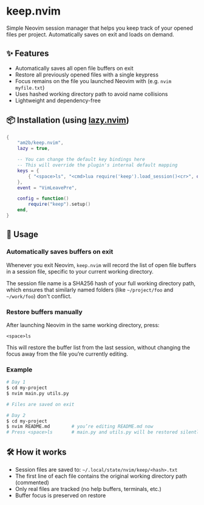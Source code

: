 # keep.nvim

Simple Neovim session manager that helps you keep track of your opened files per project. Automatically saves on exit and loads on demand.

## ✨ Features

- Automatically saves all open file buffers on exit
- Restore all previously opened files with a single keypress
- Focus remains on the file you launched Neovim with (e.g. `nvim myfile.txt`)
- Uses hashed working directory path to avoid name collisions
- Lightweight and dependency-free

## 📦 Installation (using [lazy.nvim](https://github.com/folke/lazy.nvim))

```lua
{
    "am2b/keep.nvim",
    lazy = true,

    -- You can change the default key bindings here
    -- This will override the plugin's internal default mapping
    keys = {
        { "<space>ls", "<cmd>lua require('keep').load_session()<cr>", desc = "Restore session" }
    },
    event = "VimLeavePre",

    config = function()
        require("keep").setup()
    end,
}
```

## 🚀 Usage

### Automatically saves buffers on exit

Whenever you exit Neovim, `keep.nvim` will record the list of open file buffers in a session file, specific to your current working directory.

The session file name is a SHA256 hash of your full working directory path, which ensures that similarly named folders (like `~/project/foo` and `~/work/foo`) don't conflict.

### Restore buffers manually

After launching Neovim in the same working directory, press:

```
<space>ls
```

This will restore the buffer list from the last session, without changing the focus away from the file you’re currently editing.

### Example

```sh
# Day 1
$ cd my-project
$ nvim main.py utils.py

# Files are saved on exit

# Day 2
$ cd my-project
$ nvim README.md        # you’re editing README.md now
# Press <space>ls       # main.py and utils.py will be restored silently, and the focus will STILL remain on README.md ✅
```

## 🛠️ How it works

- Session files are saved to: `~/.local/state/nvim/keep/<hash>.txt`
- The first line of each file contains the original working directory path (commented)
- Only real files are tracked (no help buffers, terminals, etc.)
- Buffer focus is preserved on restore
